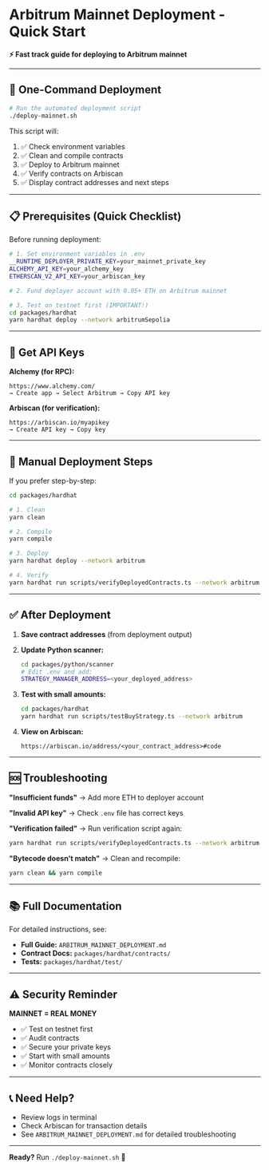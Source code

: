 # Arbitrum Mainnet Deployment - Quick Start

**⚡ Fast track guide for deploying to Arbitrum mainnet**

---

## 🚀 One-Command Deployment

```bash
# Run the automated deployment script
./deploy-mainnet.sh
```

This script will:
1. ✅ Check environment variables
2. ✅ Clean and compile contracts
3. ✅ Deploy to Arbitrum mainnet
4. ✅ Verify contracts on Arbiscan
5. ✅ Display contract addresses and next steps

---

## 📋 Prerequisites (Quick Checklist)

Before running deployment:

```bash
# 1. Set environment variables in .env
__RUNTIME_DEPLOYER_PRIVATE_KEY=your_mainnet_private_key
ALCHEMY_API_KEY=your_alchemy_key
ETHERSCAN_V2_API_KEY=your_arbiscan_key

# 2. Fund deployer account with 0.05+ ETH on Arbitrum mainnet

# 3. Test on testnet first (IMPORTANT!)
cd packages/hardhat
yarn hardhat deploy --network arbitrumSepolia
```

---

## 🔐 Get API Keys

**Alchemy (for RPC):**
```
https://www.alchemy.com/
→ Create app → Select Arbitrum → Copy API key
```

**Arbiscan (for verification):**
```
https://arbiscan.io/myapikey
→ Create API key → Copy key
```

---

## 📝 Manual Deployment Steps

If you prefer step-by-step:

```bash
cd packages/hardhat

# 1. Clean
yarn clean

# 2. Compile
yarn compile

# 3. Deploy
yarn hardhat deploy --network arbitrum

# 4. Verify
yarn hardhat run scripts/verifyDeployedContracts.ts --network arbitrum
```

---

## ✅ After Deployment

1. **Save contract addresses** (from deployment output)

2. **Update Python scanner:**
   ```bash
   cd packages/python/scanner
   # Edit .env and add:
   STRATEGY_MANAGER_ADDRESS=<your_deployed_address>
   ```

3. **Test with small amounts:**
   ```bash
   cd packages/hardhat
   yarn hardhat run scripts/testBuyStrategy.ts --network arbitrum
   ```

4. **View on Arbiscan:**
   ```
   https://arbiscan.io/address/<your_contract_address>#code
   ```

---

## 🆘 Troubleshooting

**"Insufficient funds"**
→ Add more ETH to deployer account

**"Invalid API key"**
→ Check `.env` file has correct keys

**"Verification failed"**
→ Run verification script again:
```bash
yarn hardhat run scripts/verifyDeployedContracts.ts --network arbitrum
```

**"Bytecode doesn't match"**
→ Clean and recompile:
```bash
yarn clean && yarn compile
```

---

## 📚 Full Documentation

For detailed instructions, see:
- **Full Guide:** `ARBITRUM_MAINNET_DEPLOYMENT.md`
- **Contract Docs:** `packages/hardhat/contracts/`
- **Tests:** `packages/hardhat/test/`

---

## ⚠️ Security Reminder

**MAINNET = REAL MONEY**

- ✅ Test on testnet first
- ✅ Audit contracts
- ✅ Secure your private keys
- ✅ Start with small amounts
- ✅ Monitor contracts closely

---

## 📞 Need Help?

- Review logs in terminal
- Check Arbiscan for transaction details
- See `ARBITRUM_MAINNET_DEPLOYMENT.md` for detailed troubleshooting

---

**Ready?** Run `./deploy-mainnet.sh` 🚀

